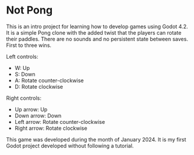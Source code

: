 # Not Pong

This is an intro project for learning how to develop games using Godot 4.2.
It is a simple Pong clone with the added twist that the players can rotate their paddles.
There are no sounds and no persistent state between saves.
First to three wins.

Left controls:
- W: Up
- S: Down
- A: Rotate counter-clockwise
- D: Rotate clockwise

Right controls:
- Up arrow: Up
- Down arrow: Down
- Left arrow: Rotate counter-clockwise
- Right arrow: Rotate clockwise

This game was developed during the month of January 2024.
It is my first Godot project developed without following a tutorial.

